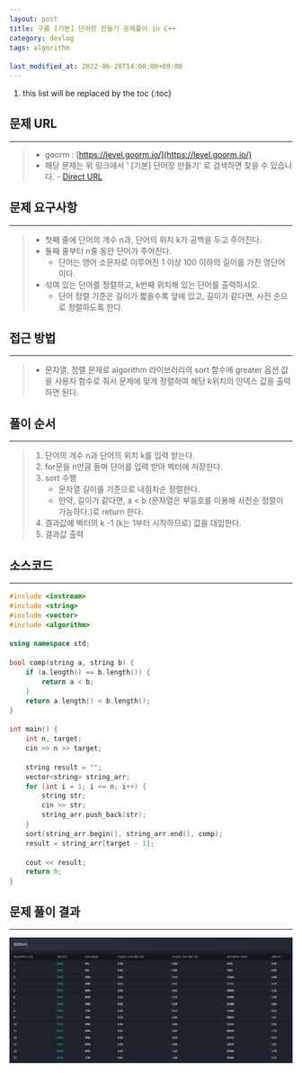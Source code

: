 ```yaml
---
layout: post
title: 구름 [기본] 단어장 만들기 문제풀이 in C++
category: devlog
tags: algorithm

last_modified_at: 2022-06-28T14:00:00+09:00
---
```


1. this list will be replaced by the toc
{:toc}

## 문제 URL
---
> + goorm : [https://level.goorm.io/](https://level.goorm.io/)
> + 해당 문제는 위 링크에서 ' [기본] 단어장 만들기' 로 검색하면 찾을 수 있습니다. -  [Direct URL](https://level.goorm.io/exam/148704/%EA%B8%B0%EB%B3%B8-%EB%8B%A8%EC%96%B4%EC%9E%A5-%EB%A7%8C%EB%93%A4%EA%B8%B0/quiz/1)

## 문제 요구사항
---
> + 첫째 줄에 단어의 개수 n과, 단어의 위치 k가 공백을 두고 주어진다.
> + 둘째 줄부터 n줄 동안 단어가 주어진다. 
>     + 단어는 영어 소문자로 이루어진 1 이상 100 이하의 길이를 가진 영단어 이다.
> + 섞여 있는 단어를 정렬하고, k번째 위치해 있는 단어를 출력하시오.
>     + 단어 정렬 기준은 길이가 짧을수록 앞에 있고, 길이가 같다면, 사전 순으로 정렬하도록 한다.

## 접근 방법
---
> + 문자열, 정렬 문제로 algorithm 라이브러리의 sort 함수에 greater 옵션 값을 사용자 함수로 줘서 문제에 맞게 정렬하여 해당 k위치의 인덱스 값을 출력하면 된다.


## 풀이 순서
---
> 1. 단어의 개수 n과 단어의 위치 k를 입력 받는다.
> 2. for문을 n만큼 돌며 단어를 입력 받아 벡터에 저장한다.
> 3. sort 수행
>     + 문자열 길이를 기준으로 내림차순 정렬한다.
>     + 만약, 길이가 같다면, a < b (문자열은 부등호를 이용해 사전순 정렬이 가능하다.)로 return 한다.
> 4. 결과값에 벡터의 k -1 (k는 1부터 시작하므로) 값을 대입한다.
> 5. 결과값 출력

## 소스코드
---
~~~c++
#include <iostream>
#include <string>
#include <vector>
#include <algorithm>

using namespace std;

bool comp(string a, string b) {
	if (a.length() == b.length()) {
		return a < b;
	}
	return a.length() < b.length();
}

int main() {
	int n, target;
	cin >> n >> target;

	string result = "";
	vector<string> string_arr;
	for (int i = 1; i <= n; i++) {
		string str;
		cin >> str;
		string_arr.push_back(str);
	}
	sort(string_arr.begin(), string_arr.end(), comp);
	result = string_arr[target - 1];

	cout << result;
	return 0;
} 
~~~

## 문제 풀이 결과
---
<img src="/assets/img/post-img/algorithm/2022-06-28-grm-MakeNotepad/result.jpg">